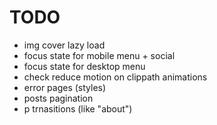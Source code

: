 # TODO

* img cover lazy load
* focus state for mobile menu + social
* focus state for desktop menu
* check reduce motion on clippath animations
* error pages (styles)
* posts pagination
* p trnasitions (like "about")
